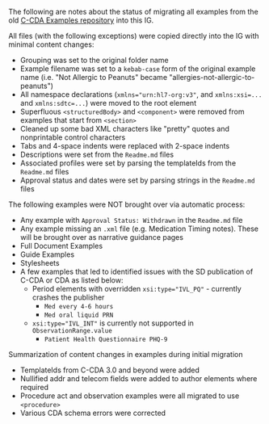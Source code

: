The following are notes about the status of migrating all examples from the old [C-CDA Examples repository](https://github.com/HL7/C-CDA-Examples) into this IG.

All files (with the following exceptions) were copied directly into the IG with minimal content changes:
- Grouping was set to the original folder name
- Example filename was set to a `kebab-case` form of the original example name (i.e. "Not Allergic to Peanuts" became "allergies-not-allergic-to-peanuts")
- All namespace declarations (`xmlns="urn:hl7-org:v3"`, and `xmlns:xsi=...` and `xmlns:sdtc=...`) were moved to the root element
- Superfluous `<structuredBody>` and `<component>` were removed from examples that start from `<section>`
- Cleaned up some bad XML characters like "pretty" quotes and nonprintable control characters
- Tabs and 4-space indents were replaced with 2-space indents
- Descriptions were set from the `Readme.md` files
- Associated profiles were set by parsing the templateIds from the `Readme.md` files
- Approval status and dates were set by parsing strings in the `Readme.md` files

The following examples were NOT brought over via automatic process:
- Any example with `Approval Status: Withdrawn` in the `Readme.md` file
- Any example missing an `.xml` file (e.g. Medication Timing notes). These will be brought over as narrative guidance pages
- Full Document Examples
- Guide Examples
- Stylesheets
- A few examples that led to identified issues with the SD publication of C-CDA or CDA as listed below:
  - Period elements with overridden `xsi:type="IVL_PQ"` - currently crashes the publisher
    - `Med every 4-6 hours`
    - `Med oral liquid PRN`
  - `xsi:type="IVL_INT"` is currently not supported in `ObservationRange.value`
    - `Patient Health Questionnaire PHQ-9`

Summarization of content changes in examples during initial migration
- TemplateIds from C-CDA 3.0 and beyond were added
- Nullified addr and telecom fields were added to author elements where required
- Procedure act and observation examples were all migrated to use `<procedure>`
- Various CDA schema errors were corrected